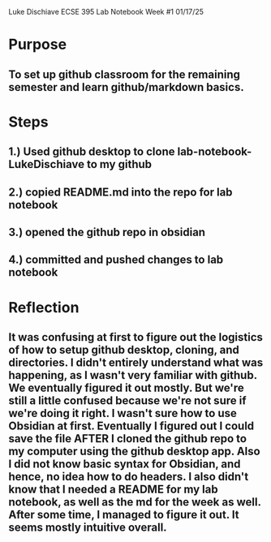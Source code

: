 Luke Dischiave
ECSE 395 Lab Notebook Week #1
01/17/25

# Purpose 
## To set up github classroom for the remaining semester and learn github/markdown basics.

# Steps
## 1.) Used github desktop to clone lab-notebook-LukeDischiave to my github
## 2.) copied README.md into the repo for lab notebook
## 3.) opened the github repo in obsidian
## 4.) committed and pushed changes to lab notebook

# Reflection
## It was confusing at first to figure out the logistics of how to setup github desktop, cloning, and directories. I didn't entirely understand what was happening, as I wasn't very familiar with github. We eventually figured it out mostly. But we're still a little confused because we're not sure if we're doing it right. I wasn't sure how to use Obsidian at first. Eventually I figured out I could save the file AFTER I cloned the github repo to my computer using the github desktop app. Also I did not know basic syntax for Obsidian, and hence, no idea how to do headers. I also didn't know that I needed a README for my lab notebook, as well as the md for the week as well. After some time, I managed to figure it out. It seems mostly intuitive overall.